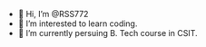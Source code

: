 - 👋 Hi, I’m @RSS772
- 👀 I’m interested to learn coding.
- 🌱 I’m currently persuing B. Tech course in CSIT.


<!---
RSS772/RSS772 is a ✨ special ✨ repository because its `README.md` (this file) appears on your GitHub profile.
You can click the Preview link to take a look at your changes.
--->
